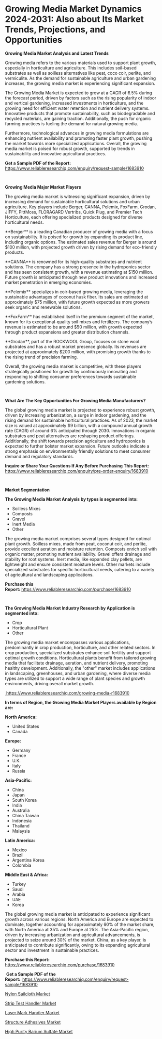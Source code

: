 <p><h1>Growing Media Market Dynamics 2024-2031: Also about Its Market Trends, Projections, and Opportunities</h1></p><p><strong>Growing Media Market Analysis and Latest Trends</strong></p>
<p><p>Growing media refers to the various materials used to support plant growth, especially in horticulture and agriculture. This includes soil-based substrates as well as soilless alternatives like peat, coco coir, perlite, and vermiculite. As the demand for sustainable agriculture and urban gardening increases, the growing media market is experiencing significant expansion. </p><p>The Growing Media Market is expected to grow at a CAGR of 6.5% during the forecast period, driven by factors such as the rising popularity of indoor and vertical gardening, increased investments in horticulture, and the growing need for efficient water retention and nutrient delivery systems. Innovative products that promote sustainability, such as biodegradable and recycled materials, are gaining traction. Additionally, the push for organic farming practices is fueling the demand for natural growing media. </p><p>Furthermore, technological advances in growing media formulations are enhancing nutrient availability and promoting faster plant growth, pushing the market towards more specialized applications. Overall, the growing media market is poised for robust growth, supported by trends in sustainability and innovative agricultural practices.</p></p>
<p><strong>Get a Sample PDF of the Report:&nbsp;</strong> <a href="https://www.reliableresearchiq.com/enquiry/request-sample/1683910?utm_campaign=1594&utm_medium=2&utm_source=Github&utm_content=ia&utm_term=15102024&utm_id=growing-media">https://www.reliableresearchiq.com/enquiry/request-sample/1683910</a></p>
<p>&nbsp;</p>
<p><strong>Growing Media Major Market Players</strong></p>
<p><p>The growing media market is witnessing significant expansion, driven by increasing demand for sustainable horticultural solutions and urban agriculture. Key players include Berger, CANNA, Pelemix, FoxFarm, Grodan, JIFFY, PittMoss, FLORAGARD Vertribs, Quick Plug, and Premier Tech Horticulture, each offering specialized products designed for diverse horticultural needs.</p><p>**Berger** is a leading Canadian producer of growing media with a focus on sustainability. It is poised for growth by expanding its product line, including organic options. The estimated sales revenue for Berger is around $100 million, with projected growth driven by rising demand for eco-friendly products.</p><p>**CANNA** is renowned for its high-quality substrates and nutrient solutions. The company has a strong presence in the hydroponics sector and has seen consistent growth, with a revenue estimating at $150 million. Future growth is anticipated through new product innovations and increased market penetration in emerging economies.</p><p>**Pelemix** specializes in coir-based growing media, leveraging the sustainable advantages of coconut husk fiber. Its sales are estimated at approximately $75 million, with future growth expected as more growers seek organic and renewable solutions.</p><p>**FoxFarm** has established itself in the premium segment of the market, known for its exceptional-quality soil mixes and fertilizers. The company’s revenue is estimated to be around $50 million, with growth expected through product expansions and greater distribution channels.</p><p>**Grodan**, part of the ROCKWOOL Group, focuses on stone wool substrates and has a robust market presence globally. Its revenues are projected at approximately $200 million, with promising growth thanks to the rising trend of precision farming.</p><p>Overall, the growing media market is competitive, with these players strategically positioned for growth by continuously innovating and responding to shifting consumer preferences towards sustainable gardening solutions.</p></p>
<p>&nbsp;</p>
<p><strong>What Are The Key Opportunities For Growing Media Manufacturers?</strong></p>
<p><p>The global growing media market is projected to experience robust growth, driven by increasing urbanization, a surge in indoor gardening, and the rising demand for sustainable horticultural practices. As of 2023, the market size is valued at approximately $9 billion, with a compound annual growth rate (CAGR) of around 6% anticipated through 2030. Innovations in organic substrates and peat alternatives are reshaping product offerings. Additionally, the shift towards precision agriculture and hydroponics is expected to further bolster market expansion. Future outlooks indicate a strong emphasis on environmentally friendly solutions to meet consumer demand and regulatory standards.</p></p>
<p><strong>Inquire or Share Your Questions If Any Before Purchasing This Report:</strong> <a href="https://www.reliableresearchiq.com/enquiry/pre-order-enquiry/1683910?utm_campaign=1594&utm_medium=2&utm_source=Github&utm_content=ia&utm_term=15102024&utm_id=growing-media">https://www.reliableresearchiq.com/enquiry/pre-order-enquiry/1683910</a></p>
<p>&nbsp;</p>
<p><strong>Market Segmentation</strong></p>
<p><strong>The Growing Media Market Analysis by types is segmented into:</strong></p>
<p><ul><li>Soilless Mixes</li><li>Composts</li><li>Gravel</li><li>Inert Media</li><li>Other</li></ul></p>
<p><p>The growing media market comprises several types designed for optimal plant growth. Soilless mixes, made from peat, coconut coir, and perlite, provide excellent aeration and moisture retention. Composts enrich soil with organic matter, promoting nutrient availability. Gravel offers drainage and stability for root systems. Inert media, like expanded clay pellets, are lightweight and ensure consistent moisture levels. Other markets include specialized substrates for specific horticultural needs, catering to a variety of agricultural and landscaping applications.</p></p>
<p><strong>Purchase this Report:&nbsp;</strong><a href="https://www.reliableresearchiq.com/purchase/1683910?utm_campaign=1594&utm_medium=2&utm_source=Github&utm_content=ia&utm_term=15102024&utm_id=growing-media">https://www.reliableresearchiq.com/purchase/1683910</a></p>
<p>&nbsp;</p>
<p><strong>The Growing Media Market Industry Research by Application is segmented into:</strong></p>
<p><ul><li>Crop</li><li>Horticultural Plant</li><li>Other</li></ul></p>
<p><p>The growing media market encompasses various applications, predominantly in crop production, horticulture, and other related sectors. In crop production, specialized substrates enhance soil fertility and support optimal growth conditions. Horticultural plants benefit from tailored growing media that facilitate drainage, aeration, and nutrient delivery, promoting healthy development. Additionally, the "other" market includes applications in landscaping, greenhouses, and urban gardening, where diverse media types are utilized to support a wide range of plant species and growth environments, driving overall market growth.</p></p>
<p><a href="https://www.reliableresearchiq.com/growing-media-r1683910?utm_campaign=1594&utm_medium=2&utm_source=Github&utm_content=ia&utm_term=15102024&utm_id=growing-media">&nbsp;https://www.reliableresearchiq.com/growing-media-r1683910</a></p>
<p><strong>In terms of Region, the Growing Media Market Players available by Region are:</strong></p>
<p>
    <p> <strong> North America: </strong>
        <ul>
            <li>United States</li>
            <li>Canada</li>
        </ul>
        </p> 
    <p> <strong> Europe: </strong>
        <ul>
            <li>Germany</li>
            <li>France</li>
            <li>U.K.</li>
            <li>Italy</li>
            <li>Russia</li>
        </ul>
        </p> 
    <p> <strong> Asia-Pacific: </strong>
        <ul>
            <li>China</li>
            <li>Japan</li>
            <li>South Korea</li>
            <li>India</li>
            <li>Australia</li>
            <li>China Taiwan</li>
            <li>Indonesia</li>
            <li>Thailand</li>
            <li>Malaysia</li>
        </ul>
        </p> 
    <p> <strong> Latin America: </strong>
        <ul>
            <li>Mexico</li>
            <li>Brazil</li>
            <li>Argentina Korea</li>
            <li>Colombia</li>
        </ul>
        </p> 
    <p> <strong> Middle East & Africa: </strong>
        <ul>
            <li>Turkey</li>
            <li>Saudi</li>
            <li>Arabia</li>
            <li>UAE</li>
            <li>Korea</li>
        </ul>
    </p>
    </p>
<p><p>The global growing media market is anticipated to experience significant growth across various regions. North America and Europe are expected to dominate, together accounting for approximately 60% of the market share, with North America at 35% and Europe at 25%. The Asia-Pacific region, driven by increasing urbanization and agricultural advancements, is projected to seize around 30% of the market. China, as a key player, is anticipated to contribute significantly, owing to its expanding agricultural sector and investment in sustainable practices.</p></p>
<p><strong>Purchase this Report: </strong><a href="https://www.reliableresearchiq.com/purchase/1683910?utm_campaign=1594&utm_medium=2&utm_source=Github&utm_content=ia&utm_term=15102024&utm_id=growing-media">https://www.reliableresearchiq.com/purchase/1683910</a></p>
<p>&nbsp;<strong>Get a Sample PDF of the Report:&nbsp;&nbsp;</strong><a href="https://www.reliableresearchiq.com/enquiry/request-sample/1683910?utm_campaign=1594&utm_medium=2&utm_source=Github&utm_content=ia&utm_term=15102024&utm_id=growing-media">https://www.reliableresearchiq.com/enquiry/request-sample/1683910</a></p>
<p><strong></strong></p>
<p><p><a href="https://www.linkedin.com/pulse/competitive-intelligence-nylon-sailcloth-market-key-players-oyrif?utm_campaign=1594&utm_medium=2&utm_source=Github&utm_content=ia&utm_term=15102024&utm_id=growing-media">Nylon Sailcloth Market</a></p><p><a href="https://www.linkedin.com/pulse/strategic-forecast-strip-test-handler-market-growth-trends-size-lkjze?trk=public_post_embed_feed-article-content&utm_campaign=1594&utm_medium=2&utm_source=Github&utm_content=ia&utm_term=15102024&utm_id=growing-media">Strip Test Handler Market</a></p><p><a href="https://www.linkedin.com/pulse/laser-mark-handler-market-forecasts-trends-impact-analysis-2024-uqknf?utm_campaign=1594&utm_medium=2&utm_source=Github&utm_content=ia&utm_term=15102024&utm_id=growing-media">Laser Mark Handler Market</a></p><p><a href="https://www.linkedin.com/pulse/global-perspectives-structure-adhesives-market-trends-forecast-t9kte?trk=public_post_embed_feed-article-content&utm_campaign=1594&utm_medium=2&utm_source=Github&utm_content=ia&utm_term=15102024&utm_id=growing-media">Structure Adhesives Market</a></p><p><a href="https://www.linkedin.com/pulse/high-purity-barium-sulfate-market-research-report-forecast-growth-jplze?trk=public_post_embed_feed-article-content&utm_campaign=1594&utm_medium=2&utm_source=Github&utm_content=ia&utm_term=15102024&utm_id=growing-media">High Purity Barium Sulfate Market</a></p></p>